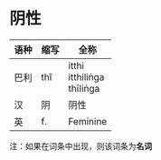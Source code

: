 # 阴性

|语种|缩写|全称|
|-|-|-|
|巴利|thī|itthi<br>itthiliṅga<br>thīliṅga|
|汉|阴|阴性|
|英|f.|Feminine|

注：如果在词条中出现，则该词条为**名词**